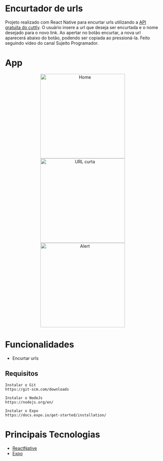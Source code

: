 # Encurtador de urls
Projeto realizado com React Native para encurtar urls utilizando a [API gratuita do cuttly](https://cutt.ly/api-documentation/cuttly-links-api). O usuário insere a url que deseja ser encurtada e o nome desejado para o novo link. Ao apertar no botão encurtar, a nova url aparecerá abaixo do botão, podendo ser copiada ao pressioná-la. Feito seguindo vídeo do canal Sujeito Programador.

# App
<p align="center">
  <img align="center" src="../.github/Home.png" alt="Home" width="275" border="0">
  <img align="center" src="../.github/URL curta.png" alt="URL curta" width="275" border="0">
  <img align="center" src="../.github/Alert.png" alt="Alert" width="275" border="0">
</p>

# Funcionalidades
 - Encurtar urls

## Requisitos
    Instalar o Git
    https://git-scm.com/downloads

    Instalar o NodeJs
    https://nodejs.org/en/

    Instalar o Expo
    https://docs.expo.io/get-started/installation/

# Principais Tecnologias
 - [ReactNative](https://reactnative.dev/)
 - [Expo](https://docs.expo.io/)